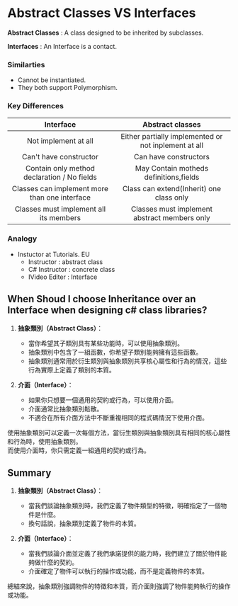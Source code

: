 # Abstract Classes VS Interfaces

**Abstract Classes** : A class designed to be inherited by subclasses.

**Interfaces** : An Interface is a contact.

### Similarties

- Cannot be instantiated.
- They both support Polymorphism.

### Key Differences

|                   Interface                   |                   Abstract classes                   |
| :-------------------------------------------: | :--------------------------------------------------: |
|             Not implement at all              | Either partially implemented or not inplement at all |
|            Can't have constructor             |                Can have constructors                 |
|  Contain only method declaration / No fields  |        May Contain motheds definitions,fields        |
| Classes can implement more than one interface |       Class can extend(Inherit) one class only       |
|    Classes must implement all its members     |     Classes must implement abstract members only     |

### Analogy

- Instuctor at Tutorials. EU
  - Instructor : abstract class
  - C# Instructor : concrete class
  - IVideo Editer : Interface

## When Shoud I choose Inheritance over an Interface when designing c# class libraries?

1. **抽象類別（Abstract Class）**：

   - 當你希望其子類別具有某些功能時，可以使用抽象類別。
   - 抽象類別中包含了一組函數，你希望子類別能夠擁有這些函數。
   - 抽象類別通常用於衍生類別與抽象類別共享核心屬性和行為的情況，這些行為實際上定義了類別的本質。

2. **介面（Interface）**：
   - 如果你只想要一個通用的契約或行為，可以使用介面。
   - 介面通常比抽象類別鬆散。
   - 不適合在所有介面方法中不斷重複相同的程式碼情況下使用介面。

使用抽象類別可以定義一次每個方法，當衍生類別與抽象類別具有相同的核心屬性和行為時，使用抽象類別。  
而使用介面時，你只需定義一組通用的契約或行為。

## Summary

1. **抽象類別（Abstract Class）**：

   - 當我們談論抽象類別時，我們定義了物件類型的特徵，明確指定了一個物件是什麼。
   - 換句話說，抽象類別定義了物件的本質。

2. **介面（Interface）**：
   - 當我們談論介面並定義了我們承諾提供的能力時，我們建立了關於物件能夠做什麼的契約。
   - 介面確定了物件可以執行的操作或功能，而不是定義物件的本質。

總結來說，抽象類別強調物件的特徵和本質，而介面則強調了物件能夠執行的操作或功能。
